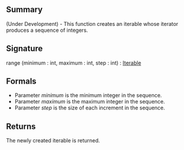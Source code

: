 ## Summary

(Under Development) - This function creates an iterable whose iterator produces a sequence of integers.

## Signature

range (minimum : int, maximum : int, step : int) : [Iterable](https://docs.oracle.com/javase/7/docs/api/java/lang/Iterable.html)

## Formals

+ Parameter <i>minimum</i> is the minimum integer in the sequence.
+ Parameter <i>maximum</i> is the maximum integer in the sequence.
+ Parameter <i>step</i> is the size of each increment in the sequence.

## Returns

The newly created iterable is returned.

